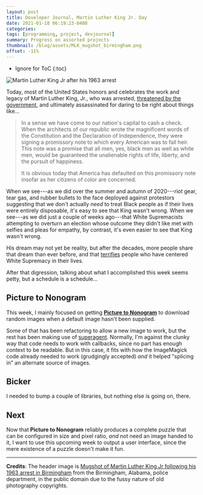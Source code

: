 ```yaml
---
layout: post
title: Developer Journal, Martin Luther King Jr. Day
date: 2021-01-18 06:19:23-0400
categories:
tags: [programming, project, devjournal]
summary: Progress on assorted projects
thumbnail: /blog/assets/MLK_mugshot_birmingham.png
offset: -11%
---
```


* Ignore for ToC
{:toc}

![Martin Luther King Jr after his 1963 arrest](/blog/assets/MLK_mugshot_birmingham.png "Martin Luther King Jr after his 1963 arrest")

Today, most of the United States honors and celebrates the work and legacy of Martin Luther King, Jr., who was arrested, [threatened by the government](https://en.wikisource.org/wiki/FBI%E2%80%93King_suicide_letter), and ultimately assassinated for daring to be right about things like...

 > In a sense we have come to our nation's capital to cash a check. When the architects of our republic wrote the magnificent words of the Constitution and the Declaration of Independence, they were signing a promissory note to which every American was to fall heir. This note was a promise that all men, yes, black men as well as white men, would be guaranteed the unalienable rights of life, liberty, and the pursuit of happiness.
 >
 > It is obvious today that America has defaulted on this promissory note insofar as her citizens of color are concerned.

When we see---as we did over the summer and autumn of 2020---riot gear, tear gas, and rubber bullets to the face deployed against protestors suggesting that we don't actually *need* to treat Black people as if their lives were entirely disposable, it's easy to see that King wasn't wrong.  When we see---as we did just a couple of weeks ago---that White Supremacists attempting to overturn an election whose outcome they didn't like met with selfies and pleas for empathy, by contrast, it's even easier to see that King wasn't wrong.

His dream may not yet be reality, but after the decades, more people share that dream than ever before, and that [terrifies](https://www.fordfoundation.org/just-matters/equals-change-blog/posts/democracy-is-a-threat-to-white-supremacy-and-that-is-the-cause-of-america-s-crisis/) people who have centered White Supremacy in their lives.

After that digression, talking about what I accomplished this week seems petty, but a schedule is a schedule...

## Picture to Nonogram

This week, I mainly focused on getting [**Picture to Nonogram**](https://github.com/jcolag/picture-nonogram) to download random images when a default image hasn't been supplied.

Some of that has been refactoring to allow a new image to work, but the rest has been making use of [superagent](https://www.npmjs.com/package/superagent).  Normally, I'm against the clunky way that code needs to work with callbacks, since no part has enough context to be readable.  But in this case, it fits with how the ImageMagick code already needed to work (grudgingly accepted) *and* it helped "splicing in" an alternate source of images.

## Bicker

I needed to bump a couple of libraries, but nothing else is going on, there.

## Next

Now that **Picture to Nonogram** reliably produces a complete puzzle that can be configured in size and pixel ratio, *and* not need an image handed to it, I want to use this upcoming week to output a user interface, since the mere existence of a puzzle doesn't make it fun.

* * *

**Credits**:  The header image is [Mugshot of Martin Luther King Jr following his 1963 arrest in Birmingham](https://commons.wikimedia.org/wiki/File:MLK_mugshot_birmingham.jpg) from the Birmingham, Alabama, police department, in the public domain due to the fussy nature of old photography copyrights.
